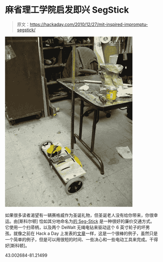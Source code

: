 # 麻省理工学院启发即兴 SegStick

> 原文：<https://hackaday.com/2010/12/27/mit-inspired-impromptu-segstick/>

![](img/8ca6dec6f4fb574b5cf4861269be757a.png "Segstick")

如果很多读者渴望有一辆赛格威作为圣诞礼物，但圣诞老人没有给你带来，你很幸运。由[斯科尔顿] 恰如其分地命名为[的 Seg-Stick](http://www.instructables.com/id/Segstick/) 是一种很好的廉价交通方式。它使用一个扫帚柄，以及两个 DeWalt 无绳电钻来驱动这个 6 英寸轮子的坏男孩。就像之前在 Hack a Day 上发表的[文章](http://hackaday.com/?s=segway)一样，这是一个很棒的例子，虽然只是一个简单的例子，但是可以用很短的时间、一些决心和一些电动工具来完成。干得好[斯科顿]。

43.002684-81.21499